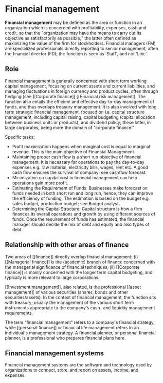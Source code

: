 # Financial management

**Financial management** may be defined as the area or function in an organization which is concerned with profitability, expenses, cash and credit, so that the "organization may have the means to carry out its objective as satisfactorily as possible;" the latter often defined as maximizing the value of the firm for stockholders. Financial managers (FM) are specialized professionals directly reporting to senior management, often the financial director (FD); the function is seen as 'Staff', and not 'Line'.

## Role
Financial management is generally concerned with short term working capital management, focusing on current assets and current liabilities, and managing fluctuations in foreign currency and product cycles, often through hedging (see [[Corporate finance]] § Financial risk management). The function also entails the efficient and effective day-to-day management of funds, and thus overlaps treasury management. It is also involved with long term strategic financial management, focused on i.a. capital structure management, including capital raising, capital budgeting (capital allocation between business units or products), and dividend policy; these latter, in large corporates, being more the domain of "corporate finance."

Specific tasks:
- Profit maximization happens when marginal cost is equal to marginal revenue. This is the main objective of Financial Management.
- Maintaining proper cash flow is a short run objective of financial management. It is necessary for operations to pay the day-to-day expenses e.g. raw material, electricity bills, wages, rent etc. A good cash flow ensures the survival of company; see cashflow forecast.
- Minimization on capital cost in financial management can help operations gain more profit.
- Estimating the Requirement of Funds: Businesses make forecast on funds needed in both short run and long run, hence, they can improve the efficiency of funding. The estimation is based on the budget e.g. sales budget, production budget; see Budget analyst.
- Determining the Capital Structure: Capital structure is how a firm finances its overall operations and growth by using different sources of funds. Once the requirement of funds has estimated, the financial manager should decide the mix of debt and equity and also types of debt.

## Relationship with other areas of finance
Two areas of [[finance]] directly overlap financial management: (i) [[Managerial finance]] is the (academic) branch of finance concerned with the managerial significance of financial techniques; (ii) [[Corporate finance]] is mainly concerned with the longer term capital budgeting, and typically is more relevant to large corporations.

[[Investment management]], also related, is the professional [[asset management]] of various securities (shares, bonds and other securities/assets). In the context of financial management, the function sits with treasury; usually the management of the various short term instruments appropriate to the company's cash- and liquidity management requirements. 

The term "financial management" refers to a company's financial strategy, while [[personal finance]] or financial life management refers to an individual's management strategy. A financial planner, or personal financial planner, is a professional who prepares financial plans here.

## Financial management systems
Financial management systems are the software and technology used by organizations to connect, store, and report on assets, income, and expenses.